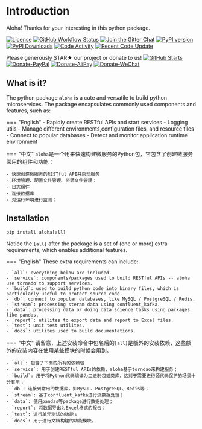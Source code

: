 # Introduction

Aloha! Thanks for your interesting in this python package.

[![License](https://img.shields.io/github/license/QPod/aloha)](https://github.com/QPod/aloha/blob/main/LICENSE)
[![GitHub Workflow Status](https://img.shields.io/github/workflow/status/QPod/aloha/build)](https://github.com/QPod/aloha/actions)
[![Join the Gitter Chat](https://img.shields.io/gitter/room/nwjs/nw.js.svg)](https://gitter.im/QPod/)
[![PyPI version](https://img.shields.io/pypi/v/aloha)](https://pypi.python.org/pypi/aloha/)
[![PyPI Downloads](https://img.shields.io/pypi/dm/aloha)](https://pepy.tech/badge/aloha/)
[![Code Activity](https://img.shields.io/github/commit-activity/m/QPod/aloha)](https://github.com/QPod/aloha/pulse)
[![Recent Code Update](https://img.shields.io/github/last-commit/QPod/docker-images.svg)](https://github.com/QPod/aloha/stargazers)

Please generously STAR★ our project or donate to us!  [![GitHub Starts](https://img.shields.io/github/stars/QPod/aloha.svg?label=Stars&style=social)](https://github.com/QPod/aloha/stargazers)
[![Donate-PayPal](https://img.shields.io/badge/Donate-PayPal-blue.svg)](https://paypal.me/haobibo)
[![Donate-AliPay](https://img.shields.io/badge/Donate-Alipay-blue.svg)](https://raw.githubusercontent.com/wiki/haobibo/resources/img/Donate-AliPay.png)
[![Donate-WeChat](https://img.shields.io/badge/Donate-WeChat-green.svg)](https://raw.githubusercontent.com/wiki/haobibo/resources/img/Donate-WeChat.png)

## What is it?
The python package `aloha` is a cute and versatile to build python microservices.
The package encapsulates commonly used components and features, such as:


=== "English"
    - Rapidly create RESTful APIs and start services
    - Logging utils
    - Manage different environments,configuration files, and resource files
    - Connect to popular databases
    - Detect and monitor application runtime environment

=== "中文"
    `aloha`是一个用来快速构建微服务的Python包，它包含了创建微服务常用的组件和功能：

    - 快速创建微服务的RESTful API并启动服务
    - 环境管理、配置文件管理、资源文件管理；
    - 日志组件
    - 连接数据库
    - 对运行环境进行监测；

## Installation

``` title="It's easy to install aloha using the following command"
pip install aloha[all]
```

Notice the `[all]` after the package is a set of (one or more) extra requirements, which enables additional features.

=== "English"
    These extra requirements can include:

    - `all`: everything below are included.
    - `service`: components/packages used to build RESTful APIs -- aloha use tornado to support services.
    - `build`: used to build python code into binary files, which is particularly useful to protect source code.
    - `db`: connect to popular databases, like MySQL / PostgreSQL / Redis.
    - `stream`: processing steram data using confluent_kafka. 
    - `data`: processing data or doing data science tasks using packages like pandas.
    - `report`: utilites to export data and report to Excel files.
    - `test`: unit test utilites.
    - `docs`: utilites used to build documentations.



=== "中文"
    请留意，上述安装命令中包名后的`[all]`是额外的安装依赖，这些额外的安装内容在使用某些模块的时候会用到。 
 
    - `all`: 包含了下面的所有的依赖包
    - `service`: 用于创建RESTful APIs的依赖，aloha基于torndao来构建服务；
    - `build`: 用于将Python代码编译为二进制包或类库，这对于需要进行源代码保护的场景十分有用；
    - `db`: 连接到常用的数据库，如MySQL、PostgreSQL、Redis等；
    - `stream`: 基于confluent_kafka进行流数据处理； 
    - `data`: 使用pandas等package进行数据处理；
    - `report`: 将数据导出为Excel格式的报告；
    - `test`: 进行单元测试的功能；
    - `docs`: 用于进行文档构建的功能模块。
